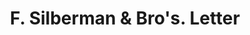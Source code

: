 ---
doi: 10.7916/D8RN4KS8
date_other: '1880'
date_other_textual: 1880-1889
form: correspondence
genre:
- Letters (correspondence)
name:
- F. Silberman & Bro's
object_in_context_url: https://biggert.cul.columbia.edu/items/view/ave_biggert_00184
subject_hierarchical_geographic:
- Chicago, Illinois, United States
subject_name:
- F. Silberman & Bro's
title: F. Silberman & Bro's. Letter
sort_title: F. Silberman & Bro's. Letter
call_number: ave_biggert_00184
coordinates:
- 41.83694444444445,-87.68472222222222
pid: ave_biggert_00184
identifiers: ave_biggert_00184
thumbnail: https://derivativo-3.library.columbia.edu/iiif/2/ldpd:345027/full/!256,256/0/native.jpg
permalink: "/items/ave_biggert_00184/"
layout: iiif-image-page
---
